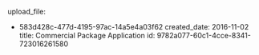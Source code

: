 upload_file:
  - 583d428c-477d-4195-97ac-14a5e4a03f62
created_date: 2016-11-02
title: Commercial Package Application
id: 9782a077-60c1-4cce-8341-723016261580

